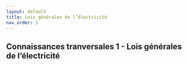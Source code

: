 ```yaml
---
layout: default
title: Lois générales de l’électricité
nav_order: 1
---
```


## Connaissances tranversales 1 - Lois générales de l’électricité
